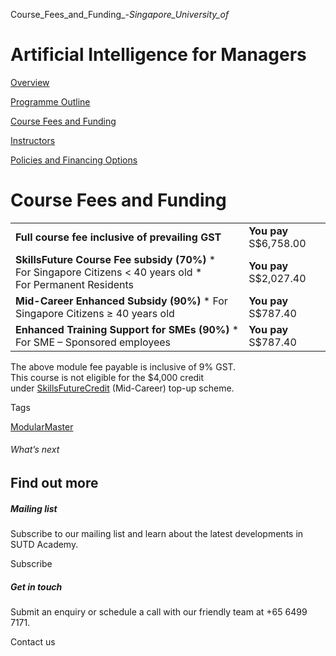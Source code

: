 Course_Fees_and_Funding_-_Singapore_University_of_



Artificial Intelligence for Managers
====================================

[Overview](/course/artificial-intelligence-for-managers/#tabs)

[Programme Outline](/course/artificial-intelligence-for-managers/programme-outline/#tabs)

[Course Fees and Funding](/course/artificial-intelligence-for-managers/course-fees-and-funding/#tabs)

[Instructors](/course/artificial-intelligence-for-managers/instructors/#tabs)

[Policies and Financing Options](/course/artificial-intelligence-for-managers/policies-and-financing-options/#tabs)

Course Fees and Funding
=======================

|  |  |
| --- | --- |
| **Full course fee inclusive of prevailing GST** | **You pay**  S$6,758.00 |
| **SkillsFuture Course Fee subsidy (70%)**  * For Singapore Citizens < 40 years old * For Permanent Residents | **You pay**  S$2,027.40 |
| **Mid-Career Enhanced Subsidy (90%)**  * For Singapore Citizens ≥ 40 years old | **You pay**  S$787.40 |
| **Enhanced Training Support for SMEs (90%)**  * For SME – Sponsored employees | **You pay**  S$787.40 |

The above module fee payable is inclusive of 9% GST.  
This course is not eligible for the $4,000 credit under [SkillsFuture](http://www.skillsfuture.gov.sg/credit)[Credit](http://www.skillsfuture.gov.sg/credit) (Mid-Career) top-up scheme.

Tags

[ModularMaster](/admissions/academy/courses-and-modules/?academy-type-course=792)

###### What’s next

Find out more
-------------

##### Mailing list

Subscribe to our mailing list and learn about the latest developments in SUTD Academy.

Subscribe

##### Get in touch

Submit an enquiry or schedule a call with our friendly team at +65 6499 7171.

Contact us

